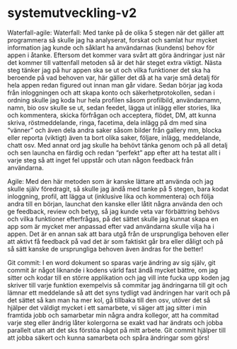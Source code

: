 # systemutveckling-v2
Waterfall-agile: Waterfall: Med tanke på de olika 5 stegen när det gäller att programmera så skulle jag ha analyserat, forskat och samlat hur mycket information jag kunde och såklart ha användarnas (kundens) behov för appen i åtanke. Eftersom det kommer vara svårt att göra ändringar just när det kommer till vattenfall metoden så är det här steget extra viktigt. Nästa steg tänker jag på hur appen ska se ut och vilka funktioner det ska ha beroende på vad behoven var, här gäller det då at ha varje små detalj för hela appen redan figured out innan man går vidare. Sedan börjar jag koda från inloggningen och att skapa konto och säkerhetprotokollen, sedan i ordning skulle jag koda hur hela profilen såsom profilbild, användarnamn, namn, bio osv skulle se ut, sedan feedet, lägga ut inlägg eller stories, lika och kommentera, skicka förfrågan och acceptera, flödet, DM, att kunna skriva, röstmeddelande, ringa, facetima, dela inlägg på dm med sina “vänner” och även dela andra saker såsom bilder från gallery mm, blocka eller reporta (viktigt) även ta bort olika saker, följare, inlägg, meddelande, chatt osv. Med annat ord jag skulle ha behövt tänka genom och på all detalj och sen launcha en färdig och redan “perfekt” app efter att ha testat allt i varje steg så att inget fel uppstår och utan någon feedback från användarna.  

 

Agile: Med den här metoden som är kanske lättare att använda och jag skulle själv föredragit, så skulle jag ändå med tanke på 5 stegen, bara kodat inloggning, profil, att lägga ut (inklusive lika och kommentera) och följa andra till en början, launchat den kanske eller låtit några använda den och ge feedback, review och betyg, så jag kunde veta var förbättring behövs och vilka funktioner efterfrågas, på det sättet skulle jag kunnat skapa en app som är mycket mer anpassad efter vad användarna skulle vilja ha i appen. Det är en annan sak att bara utgå från de ursprungliga behoven eller att aktivt få feedback på vad det är som faktiskt går bra eller dåligt och på så sätt kanske de ursprungliga behoven även ändras for the better!  



Git commit: I en word dokument so sparas varje ändring av sig själv, git commit är något liknande i kodens värld fast ändå mycket bättre, om jag sitter och kodar till en större applikation och jag vill inte fucka upp koden jag skriver till varje funktion exempelvis så commitar jag ändringarna till git och lämnar ett meddelande så att det syns tydligt vad ändringen har varit och på det sättet så kan man ha mer kol, gå tillbaka till den osv, utöver det så hjälper det väldigt mycket i ett samarbete, vi säger att jag sitter i min framtida jobb och samarbetar min några andra kollegor, att ha commitad varje steg eller ändrig låter kolergorna se exakt vad har ändrats och jobba parallelt utan att det sks förstöa något på mitt arbete. Git commit hjälper till att jobba säkert och kunna samarbeta och spåra ändringar som görs! 